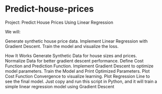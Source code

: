# Predict-house-prices
Project: Predict House Prices Using Linear Regression

We will:

Generate synthetic house price data.
Implement Linear Regression with Gradient Descent.
Train the model and visualize the loss.


How It Works
Generate Synthetic Data for house sizes and prices.
Normalize Data for better gradient descent performance.
Define Cost Function and Prediction Function.
Implement Gradient Descent to optimize model parameters.
Train the Model and Print Optimized Parameters.
Plot Cost Function Convergence to visualize learning.
Plot Regression Line to see the final model.
Just copy and run this script in Python, and it will train a simple linear regression model using Gradient Descent
